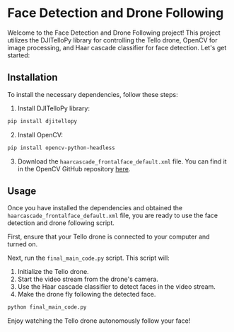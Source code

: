 
# Face Detection and Drone Following

Welcome to the Face Detection and Drone Following project! This project utilizes the DJITelloPy library for controlling the Tello drone, OpenCV for image processing, and Haar cascade classifier for face detection. Let's get started:

## Installation

To install the necessary dependencies, follow these steps:

1. Install DJITelloPy library:

```bash
pip install djitellopy
```

2. Install OpenCV:

```bash
pip install opencv-python-headless
```

3. Download the `haarcascade_frontalface_default.xml` file. You can find it in the OpenCV GitHub repository [here](https://github.com/opencv/opencv/blob/master/data/haarcascades/haarcascade_frontalface_default.xml).

## Usage

Once you have installed the dependencies and obtained the `haarcascade_frontalface_default.xml` file, you are ready to use the face detection and drone following script.

First, ensure that your Tello drone is connected to your computer and turned on.

Next, run the `final_main_code.py` script. This script will:

1. Initialize the Tello drone.
2. Start the video stream from the drone's camera.
3. Use the Haar cascade classifier to detect faces in the video stream.
4. Make the drone fly following the detected face.

```bash
python final_main_code.py
```

Enjoy watching the Tello drone autonomously follow your face!

